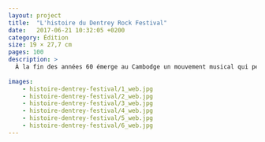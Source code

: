 ```yaml
---
layout: project
title:  "L'histoire du Dentrey Rock Festival"
date:   2017-06-21 10:32:05 +0200
category: Édition
size: 19 × 27,7 cm
pages: 100
description: >
  À la fin des années 60 émerge au Cambodge un mouvement musical qui permit la rencontre d’éléments de la musique traditionnelle cambodgienne avec des sons rock and roll. Avec Sinn Sisamouth, Pan Ron, Ros Sereysothea, Mol Kamach avec le Baksei Cham Krung, Drakkar... 
  
images:
    - histoire-dentrey-festival/1_web.jpg
    - histoire-dentrey-festival/2_web.jpg
    - histoire-dentrey-festival/3_web.jpg
    - histoire-dentrey-festival/4_web.jpg
    - histoire-dentrey-festival/5_web.jpg
    - histoire-dentrey-festival/6_web.jpg
---
```

